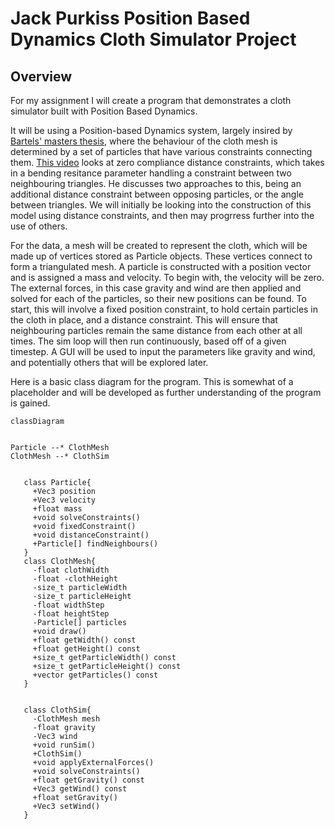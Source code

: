 # Jack Purkiss Position Based Dynamics Cloth Simulator Project

## Overview

For my assignment I will create a program that demonstrates a cloth simulator built with Position Based Dynamics.

It will be using a Position-based Dynamics system, largely insired by [Bartels' masters thesis](https://nccastaff.bournemouth.ac.uk/jmacey/MastersProject/MSc15/03Pieterjan/thesis.pdf),  where the behaviour of the cloth mesh is determined by a set of particles that have various constraints connecting them. [This video](https://www.youtube.com/watch?v=z5oWopN39OU&ab_channel=TenMinutePhysics) looks at zero compliance distance constraints, which takes in a bending resitance parameter handling a constraint between two neighbouring triangles. He discusses two approaches to this, being an additional distance constraint between opposing particles, or the angle between triangles. We will initially be looking into the construction of this model using distance constraints, and then may progrress further into the use of others.

For the data, a mesh will be created to represent the cloth, which will be made up of vertices stored as Particle objects. These vertices connect to form a triangulated mesh. A particle is constructed with a position vector and is assigned a mass and velocity. To begin with, the velocity will be zero. The external forces, in this case gravity and wind are then applied and solved for each of the particles, so their new positions can be found. To start, this will involve a fixed position constraint, to hold certain particles in the cloth in place, and a distance constraint. This will ensure that neighbouring particles remain the same distance from each other at all times. The sim loop will then run continuously, based off of a given timestep. A GUI will be used to input the parameters like gravity and wind, and potentially others that will be explored later.

Here is a basic class diagram for the program. This is somewhat of a placeholder and will be developed as further understanding of the program is gained.

```mermaid
classDiagram


Particle --* ClothMesh
ClothMesh --* ClothSim


   class Particle{
     +Vec3 position
     +Vec3 velocity
     +float mass
     +void solveConstraints()
     +void fixedConstraint()
     +void distanceConstraint()
     +Particle[] findNeighbours()
   }
   class ClothMesh{
     -float clothWidth
     -float -clothHeight
     -size_t particleWidth
     -size_t particleHeight
     -float widthStep
     -float heightStep
     -Particle[] particles
     +void draw()
     +float getWidth() const
     +float getHeight() const
     +size_t getParticleWidth() const
     +size_t getParticleHeight() const
     +vector getParticles() const     
   }


   class ClothSim{
     -ClothMesh mesh
     -float gravity
     -Vec3 wind
     +void runSim()
     +ClothSim()
     +void applyExternalForces()
     +void solveConstraints()     
     +float getGravity() const
     +Vec3 getWind() const
     +float setGravity()
     +Vec3 setWind()
   }


```